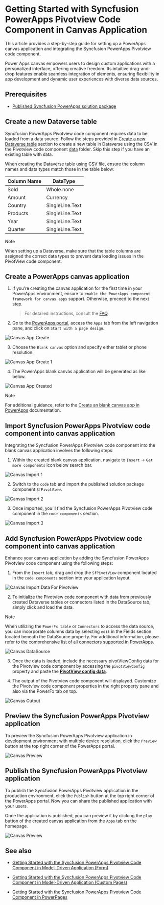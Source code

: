 # Getting Started with Syncfusion PowerApps Pivotview Code Component in Canvas Application

This article provides a step-by-step guide for setting up a PowerApps canvas application and integrating the Syncfusion PowerApps Pivotview code component.

Power Apps canvas empowers users to design custom applications with a personalized interface, offering creative freedom. Its intuitive drag-and-drop features enable seamless integration of elements, ensuring flexibility in app development and dynamic user experiences with diverse data sources.

## Prerequisites

- [Published Syncfusion PowerApps solution package](../../README.md#deploying-the-solution-package-in-the-powerapps-portal)

## Create a new Dataverse table

Syncfusion PowerApps Pivotview code component requires data to be loaded from a data source. Follow the steps provided in [Create a new Dataverse table](../common/faq.md#how-to-create-a-new-dataverse-table) section to create a new table in Dataverse using the CSV in the Pivotview code component [data](../../components/pivotview/data/pivotViewData.csv) folder. Skip this step if you have an existing table with data.

When creating the Dataverse table using [CSV](../../components/pivotview/data/pivotViewData.csv) file, ensure the column names and data types match those in the table below:

| Column Name | DataType   |
|-------------|------------|
| Sold        | Whole.none |
| Amount      | Currency |
| Country     | SingleLine.Text |
| Products    | SingleLine.Text |
| Year        | SingleLine.Text |
| Quarter     | SingleLine.Text |

> [!NOTE]
> When setting up a Dataverse, make sure that the table columns are assigned the correct data types to prevent data loading issues in the PivotView code component.

## Create a PowerApps canvas application

1. If you're creating the canvas application for the first time in your PowerApps environment, ensure to `enable the PowerApps component framework for canvas apps` support. Otherwise, proceed to the next step.

   > For detailed instructions, consult the [FAQ](../common/faq.md#how-to-enable-pac-framework-support-in-a-powerapps-environment).

2. Go to the [PowerApps portal](https://make.powerapps.com/), access the `Apps` tab from the left navigation pane, and click on `Start with a page design`.

![Canvas App Create](../images/common/CV-App.png)

3. Choose the `Blank canvas` option and specify either tablet or phone resolution.

![Canvas App Create 1](../images/common/CV-App1.png)

4. The PowerApps blank canvas application will be generated as like below.

![Canvas App Created](../images/common/CV-Created.png)

> [!NOTE]
> For additional guidance, refer to the [Create an blank canvas app in PowerApps](https://learn.microsoft.com/en-us/power-apps/maker/canvas-apps/create-blank-app) documentation.

## Import Syncfusion PowerApps Pivotview code component into canvas application

Integrating the Syncfusion PowerApps Pivotview code component into the blank canvas application involves the following steps:

1. Within the created blank canvas application, navigate to `Insert` -> `Get more components` icon below search bar.

![Canvas Import 1](../images/common/CV-Import1.png)

2. Switch to the `code` tab and import the published solution package component `SfPivotView`.

![Canvas Import 2](../images/pivotview/CV-Import2.png)

3. Once imported, you'll find the Syncfusion PowerApps Pivotview code component in the `code components` section.

![Canvas Import 3](../images/pivotview/CV-Import3.png)

## Add Syncfusion PowerApps Pivotview code component into canvas application

Enhance your canvas application by adding the Syncfusion PowerApps Pivotview code component using the following steps:

1. From the `Insert` tab, drag and drop the `SfPivotView` component located in the `code components` section into your application layout.

![Canvas Import Data For Pivotview](../images/pivotview/CV-ImportDataForPivotView.png)

2. To initialize the Pivotview code component with data from previously created Dataverse tables or connectors listed in the DataSource tab, simply click and load the data.

> [!NOTE]
> When utilizing the `PowerFx table` or `Connectors` to access the data source, you can incorporate columns data by selecting `edit` in the Fields section located beneath the DataSource property. For additional information, please refer to the comprehensive [list of all connectors supported in PowerApps](https://learn.microsoft.com/en-us/connectors/connector-reference/connector-reference-powerapps-connectors).

![Canvas DataSource](../images/pivotview/CV-DataSource.png)

3. Once the data is loaded, include the necessary pivotViewConfig data for the Pivotview code component by accessing the `pivotViewConfig` property and paste the [**PivotView config data**](../../components/pivotview/data/pivotViewConfig.json). 

4. The output of the Pivotview code component will displayed. Customize the Pivotview code component properties in the right property pane and also via the PowerFx tab on top.

![Canvas Output](../images/pivotview/CV-Output.png)

## Preview the Syncfusion PowerApps Pivotview application

To preview the Syncfusion PowerApps Pivotview application in development environment with multiple device resolution, click the `Preview` button at the top right corner of the PowerApps portal.

![Canvas Preview](../images/pivotview/CV-Preview.png)

## Publish the Syncfusion PowerApps Pivotview application

To publish the Syncfusion PowerApps Pivotview application in the production environment, click the `Publish` button at the top right corner of the PowerApps portal. Now you can share the published application with your users.

Once the application is published, you can preview it by clicking the `play` button of the created canvas application from the `Apps` tab on the homepage.

![Canvas Preview](../images/pivotview/CV-PublishOutput.png)

## See also


- [Getting Started with the Syncfusion PowerApps Pivotview Code Component in Model-Driven Application (Form)](getting-started-with-model-driven-form.md)

- [Getting Started with the Syncfusion PowerApps Pivotview Code Component in Model-Driven Application (Custom Pages)](getting-started-with-model-driven-custom-pages.md)

- [Getting Started with the Syncfusion PowerApps Pivotview Code Component in PowerPages](getting-started-with-power-pages.md)

